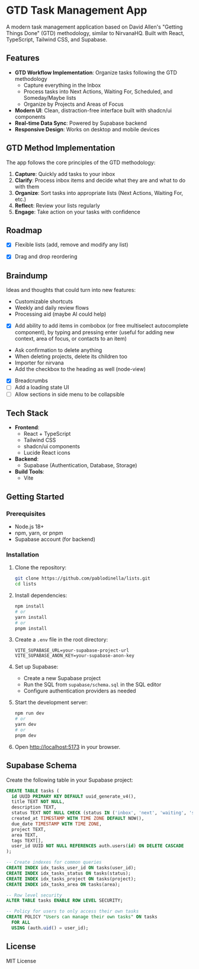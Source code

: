 # GTD Task Management App

A modern task management application based on David Allen's "Getting Things Done" (GTD) methodology, similar to NirvanaHQ. Built with React, TypeScript, Tailwind CSS, and Supabase.

## Features

- **GTD Workflow Implementation**: Organize tasks following the GTD methodology
  - Capture everything in the Inbox
  - Process tasks into Next Actions, Waiting For, Scheduled, and Someday/Maybe lists
  - Organize by Projects and Areas of Focus
- **Modern UI**: Clean, distraction-free interface built with shadcn/ui components
- **Real-time Data Sync**: Powered by Supabase backend
- **Responsive Design**: Works on desktop and mobile devices

## GTD Method Implementation

The app follows the core principles of the GTD methodology:

1. **Capture**: Quickly add tasks to your inbox
2. **Clarify**: Process inbox items and decide what they are and what to do with them
3. **Organize**: Sort tasks into appropriate lists (Next Actions, Waiting For, etc.)
4. **Reflect**: Review your lists regularly
5. **Engage**: Take action on your tasks with confidence

## Roadmap

- [x] Flexible lists (add, remove and modify any list)
- [x] Drag and drop reordering


## Braindump

Ideas and thoughts that could turn into new features:

- Customizable shortcuts
- Weekly and daily review flows
- Processing aid (maybe AI could help)
- [x] Add ability to add items in combobox (or free multiselect autocomplete component), by typing and pressing enter (useful for adding new context, area of focus, or contacts to an item)
- Ask confirmation to delete anything
- When deleting projects, delete its children too
- Importer for nirvana
- Add the checkbox to the heading as well (node-view)
- [x] Breadcrumbs
- [ ] Add a loading state UI
- [ ] Allow sections in side menu to be collapsible

## Tech Stack

- **Frontend**:
  - React + TypeScript
  - Tailwind CSS
  - shadcn/ui components
  - Lucide React icons
- **Backend**:
  - Supabase (Authentication, Database, Storage)
- **Build Tools**:
  - Vite

## Getting Started

### Prerequisites

- Node.js 18+
- npm, yarn, or pnpm
- Supabase account (for backend)

### Installation

1. Clone the repository:
   ```bash
   git clone https://github.com/pablodinella/lists.git
   cd lists
   ```

2. Install dependencies:
   ```bash
   npm install
   # or
   yarn install
   # or
   pnpm install
   ```

3. Create a `.env` file in the root directory:
   ```
   VITE_SUPABASE_URL=your-supabase-project-url
   VITE_SUPABASE_ANON_KEY=your-supabase-anon-key
   ```

4. Set up Supabase:
   - Create a new Supabase project
   - Run the SQL from `supabase/schema.sql` in the SQL editor
   - Configure authentication providers as needed

5. Start the development server:
   ```bash
   npm run dev
   # or
   yarn dev
   # or
   pnpm dev
   ```

6. Open [http://localhost:5173](http://localhost:5173) in your browser.

## Supabase Schema

Create the following table in your Supabase project:

```sql
CREATE TABLE tasks (
  id UUID PRIMARY KEY DEFAULT uuid_generate_v4(),
  title TEXT NOT NULL,
  description TEXT,
  status TEXT NOT NULL CHECK (status IN ('inbox', 'next', 'waiting', 'scheduled', 'someday', 'completed', 'trashed')),
  created_at TIMESTAMP WITH TIME ZONE DEFAULT NOW(),
  due_date TIMESTAMP WITH TIME ZONE,
  project TEXT,
  area TEXT,
  tags TEXT[],
  user_id UUID NOT NULL REFERENCES auth.users(id) ON DELETE CASCADE
);

-- Create indexes for common queries
CREATE INDEX idx_tasks_user_id ON tasks(user_id);
CREATE INDEX idx_tasks_status ON tasks(status);
CREATE INDEX idx_tasks_project ON tasks(project);
CREATE INDEX idx_tasks_area ON tasks(area);

-- Row level security
ALTER TABLE tasks ENABLE ROW LEVEL SECURITY;

-- Policy for users to only access their own tasks
CREATE POLICY "Users can manage their own tasks" ON tasks
  FOR ALL
  USING (auth.uid() = user_id);
```

## License

MIT License
